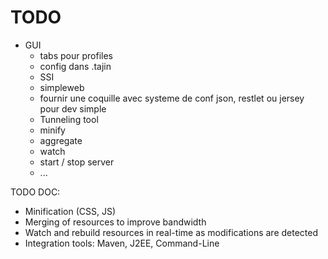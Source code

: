 # TODO #

  * GUI
    * tabs pour profiles
    * config dans .tajin
    * SSI
    * simpleweb
    * fournir une coquille avec systeme de conf json, restlet ou jersey pour dev simple
    * Tunneling tool
    * minify
    * aggregate
    * watch
    * start / stop server
    * ...


TODO DOC:


  * Minification (CSS, JS)
  * Merging of resources to improve bandwidth
  * Watch and rebuild resources in real-time as modifications are detected
  * Integration tools: Maven, J2EE, Command-Line
